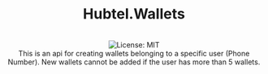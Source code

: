 <div align="center">
<h1>Hubtel.Wallets</h1>
<br />
<img alt="License: MIT" src="https://img.shields.io/badge/License-MIT-blue.svg" />
<br />
This is an api for creating wallets belonging to a specific user (Phone Number). New wallets cannot be added if the user has more than 5 wallets.
<br />
<br />
<br />
</div>
